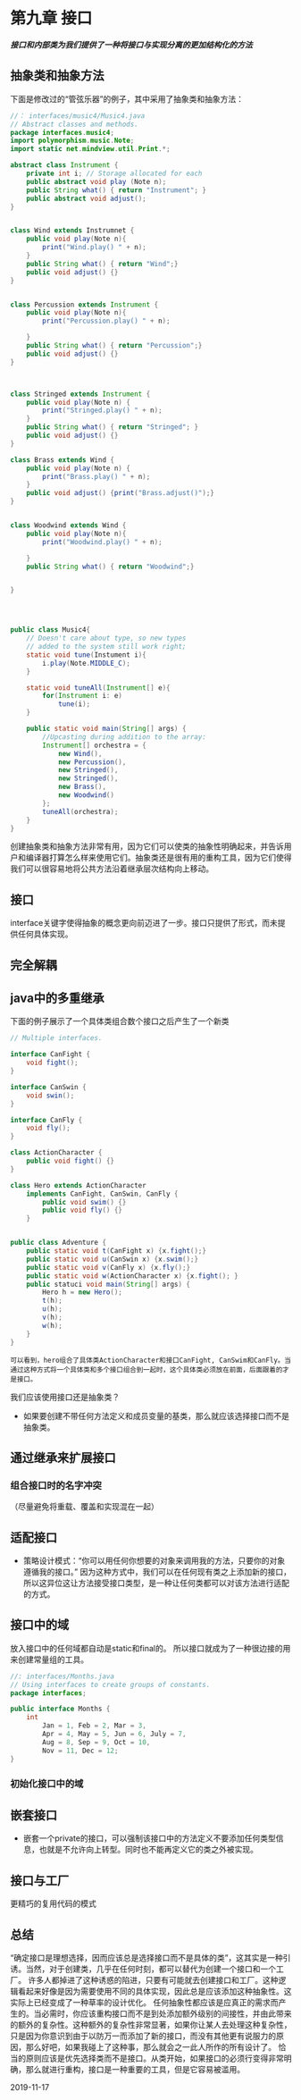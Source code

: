 # 第九章 接口

***接口和内部类为我们提供了一种将接口与实现分离的更加结构化的方法***

## 抽象类和抽象方法

下面是修改过的“管弦乐器”的例子，其中采用了抽象类和抽象方法：
```java
//： interfaces/music4/Music4.java
// Abstract classes and methods.
package interfaces.music4;
import polymorphism.music.Note;
import static net.mindview.util.Print.*;

abstract class Instrument {
	private int i; // Storage allocated for each
	public abstract void play (Note n);
	public String what() { return "Instrument"; }
	public abstract void adjust();
}


class Wind extends Instrumnet {
	public void play(Note n){
		print("Wind.play() " + n);
	}
	public String what() { return "Wind";}
	public void adjust() {}
}


class Percussion extends Instrument {
	public void play(Note n){
		print("Percussion.play() " + n);

	}
	public String what() { return "Percussion";}
	public void adjust() {}
}



class Stringed extends Instrument {
	public void play(Note n) {
		print("Stringed.play() " + n);
	}
	public String what() { return "Stringed"; }
	public void adjust() {}
}

class Brass extends Wind {
	public void play(Note n) {
		print("Brass.play() " + n);
	}
	public void adjust() {print("Brass.adjust()");}
}


class Woodwind extends Wind {
	public void play(Note n){
		print("Woodwind.play() " + n);

	}
	public String what() { return "Woodwind";}


}




public class Music4{
	// Doesn't care about type, so new types
	// added to the system still work right;
	static void tune(Instument i){
		i.play(Note.MIDDLE_C);
	}

	static void tuneAll(Instrument[] e){
		for(Instrument i: e)
			tune(i);
	}

	public static void main(String[] args) {
		//Upcasting during addition to the array:
		Instrument[] orchestra = {
			new Wind(),
			new Percussion(),
			new Stringed(),
			new Stringed(),
			new Brass(),
			new Woodwind()
		};
		tuneAll(orchestra);
	}
}

```
创建抽象类和抽象方法非常有用，因为它们可以使类的抽象性明确起来，并告诉用户和编译器打算怎么样来使用它们。抽象类还是很有用的重构工具，因为它们使得我们可以很容易地将公共方法沿着继承层次结构向上移动。

## 接口
interface关键字使得抽象的概念更向前迈进了一步。接口只提供了形式，而未提供任何具体实现。

## 完全解耦

## java中的多重继承
下面的例子展示了一个具体类组合数个接口之后产生了一个新类
```java
// Multiple interfaces.

interface CanFight {
	void fight();
}

interface CanSwin {
	void swin();
}

interface CanFly {
	void fly();
}

class ActionCharacter {
	public void fight() {}
}

class Hero extends ActionCharacter
	implements CanFight, CanSwin, CanFly {
		public void swim() {}
		public void fly() {}
	}


public class Adventure {
	public static void t(CanFight x) {x.fight();}
	public static void u(CanSwin x) {x.swim();}
	public static void v(CanFly x) {x.fly();}
	public static void w(ActionCharacter x) {x.fight(); }
	public statuci void main(String[] args) {
		Hero h = new Hero();
		t(h);
		u(h);
		v(h);
		w(h);
	}
}

```
	可以看到，hero组合了具体类ActionCharacter和接口CanFight, CanSwim和CanFly。当通过这种方式将一个具体类和多个接口组合到一起时，这个具体类必须放在前面，后面跟着的才是接口。


我们应该使用接口还是抽象类？
- 如果要创建不带任何方法定义和成员变量的基类，那么就应该选择接口而不是抽象类。

## 通过继承来扩展接口

### 组合接口时的名字冲突
（尽量避免将重载、覆盖和实现混在一起）

## 适配接口
- 策略设计模式：“你可以用任何你想要的对象来调用我的方法，只要你的对象遵循我的接口。”
因为这种方式中，我们可以在任何现有类之上添加新的接口，所以这异位这让方法接受接口类型，是一种让任何类都可以对该方法进行适配的方式。

## 接口中的域
放入接口中的任何域都自动是static和final的。
所以接口就成为了一种很边接的用来创建常量组的工具。
```java
//: interfaces/Months.java
// Using interfaces to create groups of constants.
package interfaces;

public interface Months {
	int 
		Jan = 1, Feb = 2, Mar = 3,
		Apr = 4, May = 5, Jun = 6, July = 7,
		Aug = 8, Sep = 9, Oct = 10, 
		Nov = 11, Dec = 12;
}
```
### 初始化接口中的域

## 嵌套接口
- 嵌套一个private的接口，可以强制该接口中的方法定义不要添加任何类型信息，也就是不允许向上转型。同时也不能再定义它的类之外被实现。


## 接口与工厂
更精巧的复用代码的模式

## 总结
“确定接口是理想选择，因而应该总是选择接口而不是具体的类”，这其实是一种引诱。当然，对于创建类，几乎在任何时刻，都可以替代为创建一个接口和一个工厂。
许多人都掉进了这种诱惑的陷进，只要有可能就去创建接口和工厂。这种逻辑看起来好像是因为需要使用不同的具体实现，因此总是应该添加这种抽象性。这实际上已经变成了一种草率的设计优化。
任何抽象性都应该是应真正的需求而产生的。当必需时，你应该重构接口而不是到处添加额外级别的间接性，并由此带来的额外的复杂性。这种额外的复杂性非常显著，如果你让某人去处理这种复杂性，只是因为你意识到由于以防万一而添加了新的接口，而没有其他更有说服力的原因，那么好吧，如果我碰上了这种事，那么就会之一此人所作的所有设计了。
恰当的原则应该是优先选择类而不是接口。从类开始，如果接口的必须行变得非常明确，那么就进行重构，接口是一种重要的工具，但是它容易被滥用。

2019-11-17
